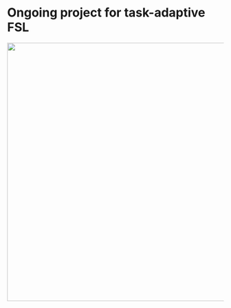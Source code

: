 # Ongoing project for task-adaptive FSL

<img src="https://github.com/SammyCui/task-adaptive-FSL/blob/master/architecture.jpg" width='600'>
